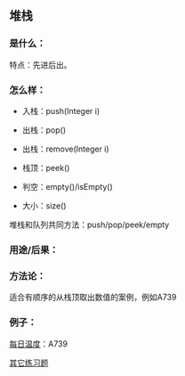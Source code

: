 ## 堆栈

### 是什么：

特点：先进后出。

### 怎么样：

- 入栈：push(Integer i)

- 出栈：pop()

- 出栈：remove(Integer i)

- 栈顶：peek()

- 判空：empty()/isEmpty()

- 大小：size()

堆栈和队列共同方法：push/pop/peek/empty

### 用途/后果：

### 方法论：

适合有顺序的从栈顶取出数值的案例，例如A739

### 例子：

[每日温度](https://leetcode-cn.com/problems/daily-temperatures/description/)：A739

[其它练习题](https://www.cnblogs.com/jsjwk/p/11398743.html)


